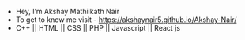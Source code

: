 - Hey, I’m Akshay Mathilkath Nair
- To get to know me visit - https://akshaynair5.github.io/Akshay-Nair/
- C++ || HTML || CSS || PHP || Javascript || React js

<!---
akshaynair5/akshaynair5 is a ✨ special ✨ repository because its `README.md` (this file) appears on your GitHub profile.
You can click the Preview link to take a look at your changes.
--->
